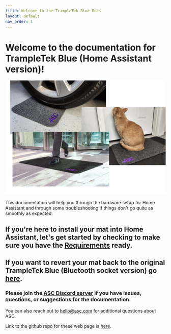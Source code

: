 ```yaml
---
title: Welcome to the TrampleTek Blue Docs
layout: default
nav_order: 1
---
```

# Welcome to the documentation for TrampleTek Blue (Home Assistant version)!

<img src="images/mat_usage_image.png" width="600">

This documentation will help you through the hardware setup for Home Assistant and through some troubleshooting if things don't go quite as smoothly as expected.

## If you're here to install your mat into Home Assistant, let's get started by checking to make sure you have the [Requirements](https://ascmats.github.io/requirements.html) ready.

## If you want to revert your mat back to the original TrampleTek Blue (Bluetooth socket version) go [here](https://ascmats.github.io/TTB_restore.html).

### Please join the [ASC Discord server](https://discord.gg/cB9P6NmYJg) if you have issues, questions, or suggestions for the documentation.

You can also reach out to hello@asc.com for additional questions about ASC.

Link to the github repo for these web page is [here](https://github.com/ascmats/ascmats.github.io).
